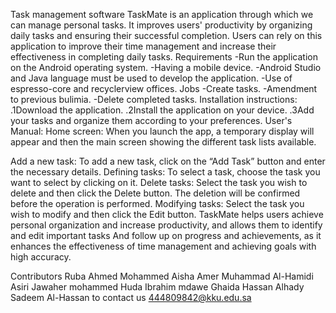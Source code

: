 Task management software
TaskMate is an application through which we can manage personal tasks. It improves users' productivity by organizing daily tasks and ensuring their successful completion.
Users can rely on this application to improve their time management and increase their effectiveness in completing daily tasks.
Requirements
-Run the application on the Android operating system.
-Having a mobile device.
-Android Studio and Java language must be used to develop the application. -Use of espresso-core and recyclerview offices.
Jobs
-Create tasks.
-Amendment to previous bulimia. -Delete completed tasks.
Installation instructions: .1Download the application.
.2Install the application on your device.
.3Add your tasks and organize them according to your preferences.
User's Manual:
Home screen:
When you launch the app, a temporary display will appear and then the main screen showing the different task lists available.
 
Add a new task:
To add a new task, click on the “Add Task” button and enter the necessary details.
Defining tasks:
To select a task, choose the task you want to select by clicking on it.
Delete tasks:
Select the task you wish to delete and then click the Delete button. The deletion will be confirmed before the operation is performed.
Modifying tasks:
Select the task you wish to modify and then click the Edit button.
TaskMate helps users achieve personal organization and increase productivity, and allows them to identify and edit important tasks
And follow up on progress and achievements, as it enhances the effectiveness of time management and achieving goals with high accuracy.

Contributors
Ruba Ahmed Mohammed
Aisha Amer Muhammad Al-Hamidi Asiri Jawaher mohammed
Huda Ibrahim mdawe
Ghaida Hassan Alhady
Sadeem Al-Hassan
to contact us
444809842@kku.edu.sa
